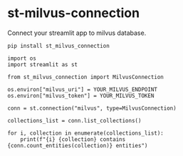 # st-milvus-connection
Connect your streamlit app to milvus database.

```
pip install st_milvus_connection
```

```
import os
import streamlit as st

from st_milvus_connection import MilvusConnection

os.environ["milvus_uri"] = YOUR_MILVUS_ENDPOINT
os.environ["milvus_token"] = YOUR_MILVUS_TOKEN

conn = st.connection("milvus", type=MilvusConnection)

collections_list = conn.list_collections()

for i, collection in enumerate(collections_list):
    print(f"{i} {collection} contains {conn.count_entities(collection)} entities")
```

